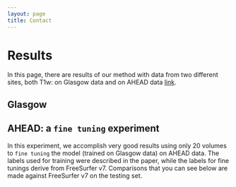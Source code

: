 ```yaml
---
layout: page
title: Contact
---
```


# Results

In this page, there are results of our method with data from two different sites, both T1w: on Glasgow data and on AHEAD data [link](https://doi.org/10.1016/j.neuroimage.2020.117200).

## Glasgow




## AHEAD: a `fine tuning` experiment

In this experiment, we accomplish very good results using only 20 volumes to `fine tuning` the model (trained on Glasgow data) on AHEAD data.
The labels used for training were described in the paper, while the labels for fine tunings derive from FreeSurfer v7.
Comparisons that you can see below are made against FreeSurfer v7 on the testing set.

